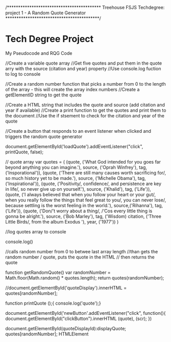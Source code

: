 /******************************************
Treehouse FSJS Techdegree:
project 1 - A Random Quote Generator
******************************************/


# Tech Degree Project
My Pseudocode and RQG Code

//Create a variable quote array
//Get five quotes and put them in the quote arry with the source (citation and year) property
//Use console.log fuction to log to console

//Create a random number function that picks a number from 0 to the length of the array - this will create the array index numbers
//Create a getElementID string to get the quote 

//Create a HTML string that includes the quote and source (add citation and year if available)
//Create a print function to get the quotes and print them to the document
//Use the if stsement to check for the citation and year of the quote 

//Create a button that responds to an event listener when clicked and triggers the random quote generator

document.getElementById('loadQuote').addEventListener("click", printQuote, false);

// quote array
var quotes = (
  (quote, ('What God intended for you goes far beyond anything you can imagine.'),
  source, ('Oprah Winfrey'),
  tag, ('Insporational')), 
  (quote, ('There are still many causes worth sacrificing for/, so much history yet to be made.'),
  source, ('Michelle Obama'),
  tag, ('Inspirational')),
  (quote, ('Positivity/, confidence/, and persistence are key in life/, so never give up on yourself.'),
  source, ('Khalid'),
  tag, ('Life')),
  (quote, ('I always believed that when you follow your heart or your gut/, when you really follow the things that feel great to you/, you can never lose/, because settling is the worst feeling in the world.'),
  source,('Rihanna'),
  tag, ('Life')), 
  (quote, ('Don/’t worry about a thing/, /‘Cos every little thing is gonna be alright.'),
  source, ('Bob Marley'), 
  tag, ('Wisdom)
  citation, ('Three Little Birds/, from the album Exodus '),
  year, ('1977'))
  )

//log quotes array to console 

  console.log()


//calls random number from 0 to betwee last array length
//than gets the random number / quote, puts the quote in the HTML 
// then returns the quote

function getRandomQuote()
  var randomNumber = Math.floor(Math.random() * quotes.length);
  return quotes(randomNumber); 

 
  //document.getElementById('quoteDisplay').innerHTML = quotes[randomNumber]; 



function printQuote ();{ 
  console.log('quote');}
  
  
document.getElementById('newButton'.addEventListener("click", function(){
  document.getElementById("clickButton").innerHTML (quote), (scr);
})


document.getElementById(quoteDisplayId):displayQuote; quotes[randomNumber]; HTMLElement





